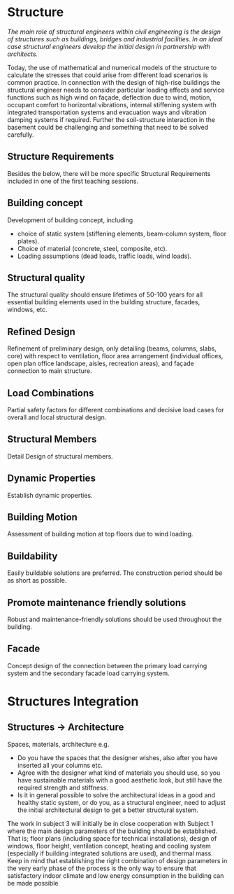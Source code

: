 # Structure
*The main role of structural engineers within civil engineering is the design of structures such as buildings, bridges and industrial facilities. In an ideal case structural engineers develop the initial design in partnership with architects.*

Today, the use of mathematical and numerical models of the structure to calculate the stresses that could arise from different load scenarios is common practice. In connection with the design of high-rise buildings the structural engineer needs to consider particular loading effects and service functions such as high wind on façade, deflection due to wind, motion, occupant comfort to horizontal vibrations, internal stiffening system with integrated transportation systems and evacuation ways and vibration damping systems if required. Further the soil-structure interaction in the basement could be challenging and something that need to be solved carefully. 

## Structure Requirements 

Besides the below, there will be more specific Structural Requirements included in one of the first teaching sessions. 

## Building concept 
Development of building concept, including 
* choice of static system (stiffening elements, beam-column system, floor plates). 
* Choice of material (concrete, steel, composite, etc). 
* Loading assumptions (dead loads, traffic loads, wind loads).
  
## Structural quality 
The structural quality should ensure lifetimes of 50-100 years for all essential building elements used in the building structure, facades, windows, etc. 

## Refined Design 
Refinement of preliminary design, only detailing (beams, columns, slabs, core) with respect to ventilation, floor area arrangement (individual offices, open plan office landscape, aisles, recreation areas), and façade connection to main structure. 

## Load Combinations 
Partial safety factors for different combinations and decisive load cases for overall and local structural design. 

## Structural Members 
Detail Design of structural members. 

## Dynamic Properties 
Establish dynamic properties. 

## Building Motion 
Assessment of building motion at top floors due to wind loading. 

## Buildability 
Easily buildable solutions are preferred. The construction period should be as short as possible. 

## Promote maintenance friendly solutions 
Robust and maintenance-friendly solutions should be used throughout the building. 

## Facade 
Concept design of the connection between the primary load carrying system and the secondary facade load carrying system. 

# Structures Integration

## Structures -> Architecture 

Spaces, materials, architecture e.g. 
* Do you have the spaces that the designer wishes, also after you have inserted all your columns etc. 
* Agree with the designer what kind of materials you should use, so you have sustainable materials with a good aesthetic look, but still have the required strength and stiffness. 
* Is it in general possible to solve the architectural ideas in a good and healthy static system, or do you, as a structural engineer, need to adjust the initial architectural design to get a better structural system. 

The work in subject 3 will initially be in close cooperation with Subject 1 where the main design parameters of the building should be established. That is; floor plans (including space for technical installations), design of windows, floor height, ventilation concept, heating and cooling system (especially if building integrated solutions are used), and thermal mass. Keep in mind that establishing the right combination of design parameters in the very early phase of the process is the only way to ensure that satisfactory indoor climate and low energy consumption in the building can be made possible


